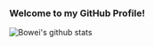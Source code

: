 ### Welcome to my GitHub Profile!

![Bowei's github stats](https://github-readme-stats.vercel.app/api?username=boweih&show_icons=true&hide=["issues"])
